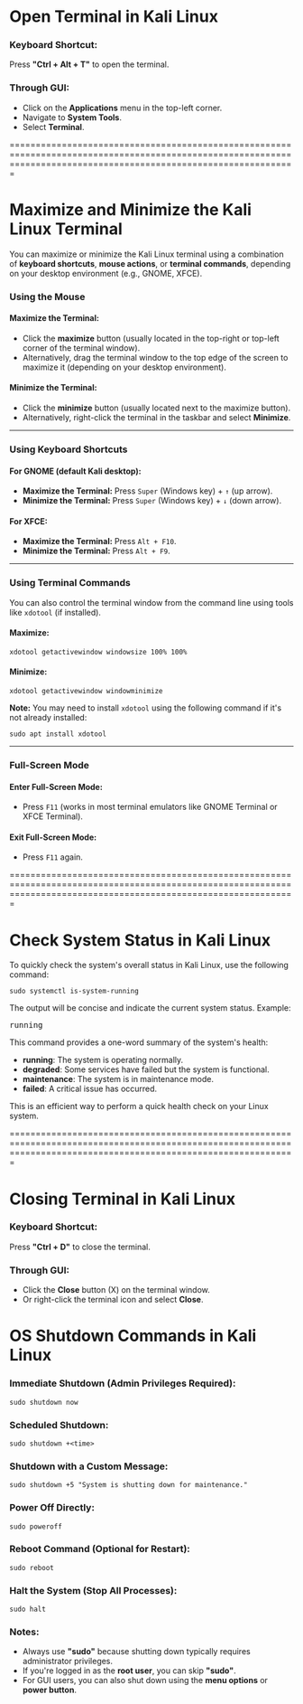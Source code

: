 


<h1>Open Terminal in Kali Linux</h1>
<h3>Keyboard Shortcut:</h3>
<p>Press <strong>"Ctrl + Alt + T"</strong> to open the terminal.</p>

<h3>Through GUI:</h3>
<ul>
    <li>Click on the <strong>Applications</strong> menu in the top-left corner.</li>
    <li>Navigate to <strong>System Tools</strong>.</li>
    <li>Select <strong>Terminal</strong>.</li>
</ul>


===================================================================================================================================================================

<h1>Maximize and Minimize the Kali Linux Terminal</h1>

<p>You can maximize or minimize the Kali Linux terminal using a combination of <strong>keyboard shortcuts</strong>, <strong>mouse actions</strong>, or <strong>terminal commands</strong>, depending on your desktop environment (e.g., GNOME, XFCE).</p>

<h3>Using the Mouse</h3>

<h4>Maximize the Terminal:</h4>
<ul>
    <li>Click the <strong>maximize</strong> button (usually located in the top-right or top-left corner of the terminal window).</li>
    <li>Alternatively, drag the terminal window to the top edge of the screen to maximize it (depending on your desktop environment).</li>
</ul>

<h4>Minimize the Terminal:</h4>
<ul>
    <li>Click the <strong>minimize</strong> button (usually located next to the maximize button).</li>
    <li>Alternatively, right-click the terminal in the taskbar and select <strong>Minimize</strong>.</li>
</ul>

<hr>

<h3>Using Keyboard Shortcuts</h3>

<h4>For GNOME (default Kali desktop):</h4>
<ul>
    <li><strong>Maximize the Terminal:</strong> Press <code>Super</code> (Windows key) + <code>↑</code> (up arrow).</li>
    <li><strong>Minimize the Terminal:</strong> Press <code>Super</code> (Windows key) + <code>↓</code> (down arrow).</li>
</ul>

<h4>For XFCE:</h4>
<ul>
    <li><strong>Maximize the Terminal:</strong> Press <code>Alt + F10</code>.</li>
    <li><strong>Minimize the Terminal:</strong> Press <code>Alt + F9</code>.</li>
</ul>

<hr>

<h3>Using Terminal Commands</h3>
<p>You can also control the terminal window from the command line using tools like <code>xdotool</code> (if installed).</p>

<h4>Maximize:</h4>
<pre><code>xdotool getactivewindow windowsize 100% 100%</code></pre>

<h4>Minimize:</h4>
<pre><code>xdotool getactivewindow windowminimize</code></pre>

<p><strong>Note:</strong> You may need to install <code>xdotool</code> using the following command if it's not already installed:</p>
<pre><code>sudo apt install xdotool</code></pre>

<hr>

<h3>Full-Screen Mode</h3>

<h4>Enter Full-Screen Mode:</h4>
<ul>
    <li>Press <code>F11</code> (works in most terminal emulators like GNOME Terminal or XFCE Terminal).</li>
</ul>

<h4>Exit Full-Screen Mode:</h4>
<ul>
    <li>Press <code>F11</code> again.</li>
</ul>

===================================================================================================================================================================
<h1>Check System Status in Kali Linux</h1>

<p>To quickly check the system's overall status in Kali Linux, use the following command:</p>
    
```sudo systemctl is-system-running```

<p>The output will be concise and indicate the current system status. Example:</p>

<pre>
running
</pre>

<p>This command provides a one-word summary of the system's health:</p>
<ul>
    <li><strong>running</strong>: The system is operating normally.</li>
    <li><strong>degraded</strong>: Some services have failed but the system is functional.</li>
    <li><strong>maintenance</strong>: The system is in maintenance mode.</li>
    <li><strong>failed</strong>: A critical issue has occurred.</li>
</ul>

<p>This is an efficient way to perform a quick health check on your Linux system.</p>
===================================================================================================================================================================

<h1>Closing Terminal in Kali Linux</h1>
<h3>Keyboard Shortcut:</h3>
<p>Press <strong>"Ctrl + D"</strong> to close the terminal.</p>

<h3>Through GUI:</h3>
<ul>
    <li>Click the <strong>Close</strong> button (X) on the terminal window.</li>
    <li>Or right-click the terminal icon and select <strong>Close</strong>.</li>
</ul>

<h1>OS Shutdown Commands in Kali Linux</h1>
<h3>Immediate Shutdown (Admin Privileges Required):</h3>
<pre><code>sudo shutdown now</code></pre>

<h3>Scheduled Shutdown:</h3>
<pre><code>sudo shutdown +&lt;time&gt;</code></pre>

<h3>Shutdown with a Custom Message:</h3>
<pre><code>sudo shutdown +5 "System is shutting down for maintenance."</code></pre>

<h3>Power Off Directly:</h3>
<pre><code>sudo poweroff</code></pre>

<h3>Reboot Command (Optional for Restart):</h3>
<pre><code>sudo reboot</code></pre>

<h3>Halt the System (Stop All Processes):</h3>
<pre><code>sudo halt</code></pre>

<h3>Notes:</h3>
<ul>
    <li>Always use <strong>"sudo"</strong> because shutting down typically requires administrator privileges.</li>
    <li>If you're logged in as the <strong>root user</strong>, you can skip <strong>"sudo"</strong>.</li>
    <li>For GUI users, you can also shut down using the <strong>menu options</strong> or <strong>power button</strong>.</li>
</ul>







